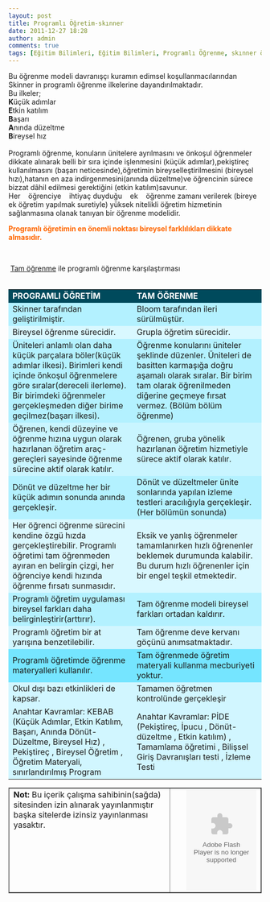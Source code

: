 ```yaml
---
layout: post
title: Programlı Öğretim-skınner
date: 2011-12-27 18:28
author: admin
comments: true
tags: [Eğitim Bilimleri, Eğitim Bilimleri, Programlı Öğrenme, skınner öğrenme kuramı]
---
```

<div>
<div>Bu öğrenme modeli davranışçı kuramın edimsel koşullanmacılarından Skinner in programlı öğrenme ilkelerine dayandırılmaktadır.</div>
<div></div>
<div>Bu ilkeler;</div>
<div><strong>K</strong>üçük adımlar</div>
<div><strong>E</strong>tkin katılım</div>
<div><strong>B</strong>aşarı</div>
<div><strong>A</strong>nında düzeltme</div>
<div><strong>B</strong>ireysel hız</div>
<div></div>
&nbsp;
<div>Programlı öğrenme, konuların ünitelere ayrılmasını ve önkoşul öğrenmeler dikkate alınarak belli bir sıra içinde işlenmesini (küçük adımlar),pekiştireç kullanılmasını (başarı neticesinde),öğretimin bireyselleştirilmesini (bireysel hızı),hatanın en aza indirgenmesini(anında düzeltme)ve öğrencinin sürece bizzat dâhil edilmesi gerektiğini (etkin katılım)savunur.</div>
<div></div>
</div>
<div>
<div>
<div>Her    öğrenciye    ihtiyaç duyduğu    ek    öğrenme zamanı verilerek (bireye ek öğretim yapılmak suretiyle) yüksek nitelikli öğretim hizmetinin sağlanmasına olanak tanıyan bir öğrenme modelidir.</div>
<div></div>
<div>

<span style="color: #ff6600;"><strong>Programlı öğretimin en önemli noktası bireysel farklılıkları dikkate almasıdır.</strong></span>

&nbsp;

</div>
<div> <a href="http://www.egitimvaktim.com/tam-ogrenme-modeli" target="_blank">Tam öğrenme</a> ile programlı öğrenme karşılaştırması</div>
&nbsp;
<div>
<table dir="ltr" width="507" cellspacing="0" cellpadding="0">
<tbody>
<tr>
<td bgcolor="#004A5C" width="245" height="19">
<div><span style="color: #ffffff;"><strong>PROGRAMLI </strong><strong>Ö</strong><strong>Ğ</strong><strong>RET</strong><strong>İ</strong><strong>M </strong></span><strong></strong></div></td>
<td bgcolor="#004A5C" width="263" height="19">
<div><span style="color: #ffffff;"><strong>TAM </strong><strong>Ö</strong><strong>Ğ</strong><strong>RENME</strong></span></div></td>
</tr>
<tr>
<td bgcolor="#B3F1FF" width="245" height="15">
<div>Skinner tarafından geliştirilmiştir.</div></td>
<td bgcolor="#B3F1FF" width="263" height="15">
<div>Bloom tarafından ileri sürülmüştür.</div></td>
</tr>
<tr>
<td bgcolor="#D9F8FF" width="245" height="16">
<div>Bireysel öğrenme sürecidir.</div></td>
<td bgcolor="#D9F8FF" width="263" height="16">
<div>Grupla öğretim sürecidir.</div></td>
</tr>
<tr>
<td bgcolor="#B3F1FF" width="245" height="42">
<div>Üniteleri anlamlı olan daha küçük parçalara böler(küçük adımlar ilkesi). Birimleri kendi içinde önkoşul öğrenmelere göre sıralar(dereceli ilerleme). Bir birimdeki öğrenmeler gerçekleşmeden diğer birime geçilmez(başarı ilkesi).</div></td>
<td bgcolor="#B3F1FF" width="263" height="42">
<div>Öğrenme konularını üniteler şeklinde düzenler. Üniteleri de basitten karmaşığa doğru aşamalı olarak sıralar. Bir birim tam olarak öğrenilmeden diğerine geçmeye fırsat vermez. (Bölüm bölüm öğrenme)</div></td>
</tr>
<tr>
<td bgcolor="#C9F5FF" width="245" height="29">
<div>Öğrenen, kendi düzeyine ve öğrenme hızına uygun olarak hazırlanan öğretim araç-gereçleri sayesinde öğrenme sürecine aktif olarak katılır.</div></td>
<td bgcolor="#C9F5FF" width="263" height="29">
<div>Öğrenen, gruba yönelik hazırlanan öğretim hizmetiyle sürece aktif olarak katılır.</div></td>
</tr>
<tr>
<td bgcolor="#B3F1FF" width="245" height="24">
<div>Dönüt ve düzeltme her bir küçük adımın sonunda anında gerçekleşir.</div></td>
<td bgcolor="#B3F1FF" width="263" height="24">
<div>Dönüt ve düzeltmeler ünite sonlarında yapılan izleme testleri aracılığıyla gerçekleşir. (Her bölümün sonunda)</div></td>
</tr>
<tr>
<td bgcolor="#D9F8FF" width="245" height="37">
<div>Her öğrenci öğrenme sürecini kendine özgü hızda gerçekleştirebilir. Programlı öğretimi tam öğrenmeden ayıran en belirgin çizgi, her öğrenciye kendi hızında öğrenme fırsatı sunmasıdır.</div></td>
<td bgcolor="#D9F8FF" width="263" height="37">
<div>Eksik ve yanlış öğrenmeler tamamlanırken hızlı öğrenenler beklemek durumunda kalabilir. Bu durum hızlı öğrenenler için bir engel teşkil etmektedir.</div></td>
</tr>
<tr>
<td bgcolor="#B3F1FF" width="245" height="21">
<div>Programlı öğretim uygulaması bireysel farkları daha belirginleştirir(arttırır).</div></td>
<td bgcolor="#B3F1FF" width="263" height="21">
<div>Tam öğrenme modeli bireysel farkları ortadan kaldırır.</div></td>
</tr>
<tr>
<td bgcolor="#D1F6FF" width="245" height="15">
<div>Programlı öğretim bir at yarışına benzetilebilir.</div></td>
<td bgcolor="#D1F6FF" width="263" height="15">
<div>Tam öğrenme deve kervanı göçünü anımsatmaktadır.</div></td>
</tr>
<tr>
<td bgcolor="#75E5FF" width="245" height="16">
<div>Programlı öğretimde öğrenme materyalleri kullanılır.</div></td>
<td bgcolor="#75E5FF" width="263" height="16">
<div>Tam öğrenmede öğretim materyali kullanma mecburiyeti yoktur.</div></td>
</tr>
<tr>
<td bgcolor="#D1F6FF" width="245" height="15">
<div>Okul dışı bazı etkinlikleri de kapsar.</div></td>
<td bgcolor="#D1F6FF" width="263" height="15">
<div>Tamamen öğretmen kontrolünde gerçekleşir</div></td>
</tr>
<tr>
<td bgcolor="#D1F6FF" width="245" height="44">
<div>Anahtar Kavramlar: KEBAB (Küçük Adımlar, Etkin Katılım, Başarı, Anında Dönüt-Düzeltme, Bireysel Hız) , Pekiştireç , Bireysel Öğretim , Öğretim Materyali, sınırlandırılmış Program</div></td>
<td bgcolor="#D1F6FF" width="263" height="44">
<div>Anahtar Kavramlar: PİDE (Pekiştireç, İpucu , Dönüt-düzeltme , Etkin katılım) , Tamamlama öğretimi , Bilişsel Giriş Davranışları testi , İzleme Testi</div></td>
</tr>
</tbody>
</table>
</div>
<div></div>
</div>
</div>
<table border="1" cellspacing="0" cellpadding="0">
<tbody>
<tr>
<td valign="top" width="533"><strong>Not: </strong>Bu içerik çalışma sahibinin(sağda)  sitesinden izin alınarak yayınlanmıştır başka sitelerde izinsiz yayınlanması yasaktır.</td>
<td valign="top" width="195">
<div align="right"><object width="140" height="200" classid="clsid:d27cdb6e-ae6d-11cf-96b8-444553540000" codebase="http://download.macromedia.com/pub/shockwave/cabs/flash/swflash.cab#version=6,0,40,0"><param name="quality" value="high" /><param name="src" value="http://www.egitimvaktim.com/dosyalar/2011/12/160-250.swf" /><param name="pluginspage" value="http://www.macromedia.com/go/getflashplayer" /><embed width="140" height="200" type="application/x-shockwave-flash" src="http://www.egitimvaktim.com/dosyalar/2011/12/160-250.swf" quality="high" pluginspage="http://www.macromedia.com/go/getflashplayer" /> </object></div></td>
</tr>
</tbody>
</table>
